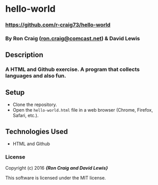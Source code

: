 # hello-world
### https://github.com/r-craig73/hello-world

### By Ron Craig (ron.craig@comcast.net) & David Lewis

## Description
###  A HTML and Github exercise. A program that collects languages and also fun.

## Setup
* Clone the repository.
* Open the `hello-world.html` file in a web browser (Chrome, Firefox, Safari, etc.).

## Technologies Used
* HTML and Github

### License
Copyright (c) 2016 **_{Ron Craig and David Lewis}_**

This software is licensed under the MIT license.
